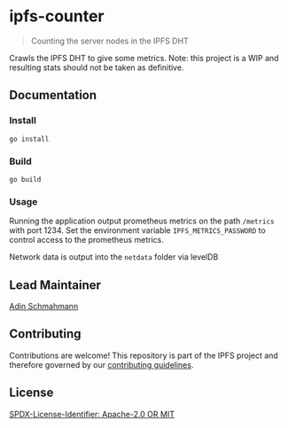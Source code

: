 ipfs-counter
=======================

> Counting the server nodes in the IPFS DHT

Crawls the IPFS DHT to give some metrics. Note: this project is a WIP and resulting stats should not be taken as definitive.

## Documentation

### Install

`go install`

### Build

`go build`

### Usage

Running the application output prometheus metrics on the path `/metrics` with port 1234. Set the environment variable `IPFS_METRICS_PASSWORD` to control access to the prometheus metrics.

Network data is output into the `netdata` folder via levelDB

## Lead Maintainer

[Adin Schmahmann](https://github.com/aschmahmann)

## Contributing

Contributions are welcome! This repository is part of the IPFS project and therefore governed by our [contributing guidelines](https://github.com/ipfs/community/blob/master/CONTRIBUTING.md).

## License

[SPDX-License-Identifier: Apache-2.0 OR MIT](LICENSE.md)
